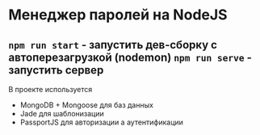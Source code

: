 # Менеджер паролей на NodeJS  
`npm run start` - запустить дев-сборку с автоперезагрузкой (nodemon)
`npm run serve` - запустить сервер
----------
В проекте используется
- MongoDB + Mongoose для баз данных
- Jade для шаблонизации
- PassportJS для авторизации а аутентификации
